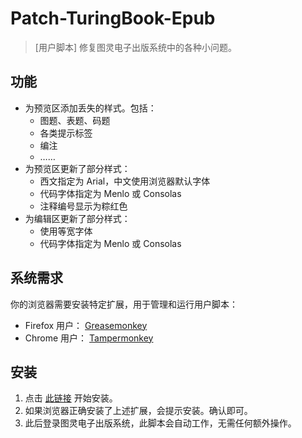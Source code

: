 # Patch-TuringBook-Epub

> [用户脚本] 修复图灵电子出版系统中的各种小问题。

## 功能

* 为预览区添加丢失的样式。包括：
	* 图题、表题、码题
	* 各类提示标签
	* 编注
	* ……
* 为预览区更新了部分样式：
	* 西文指定为 Arial，中文使用浏览器默认字体
	* 代码字体指定为 Menlo 或 Consolas
	* 注释编号显示为粽红色
* 为编辑区更新了部分样式：
	* 使用等宽字体
	* 代码字体指定为 Menlo 或 Consolas

## 系统需求

你的浏览器需要安装特定扩展，用于管理和运行用户脚本：

* Firefox 用户： [Greasemonkey](https://addons.mozilla.org/zh-CN/firefox/addon/greasemonkey/)
* Chrome 用户： [Tampermonkey](https://chrome.google.com/webstore/detail/tampermonkey/dhdgffkkebhmkfjojejmpbldmpobfkfo)

## 安装

1. 点击 [此链接](https://raw.githubusercontent.com/UserScript/TuringBook-Epub-Patch/master/dist/turingbook-epub-patch.user.js
) 开始安装。
2. 如果浏览器正确安装了上述扩展，会提示安装。确认即可。
3. 此后登录图灵电子出版系统，此脚本会自动工作，无需任何额外操作。

